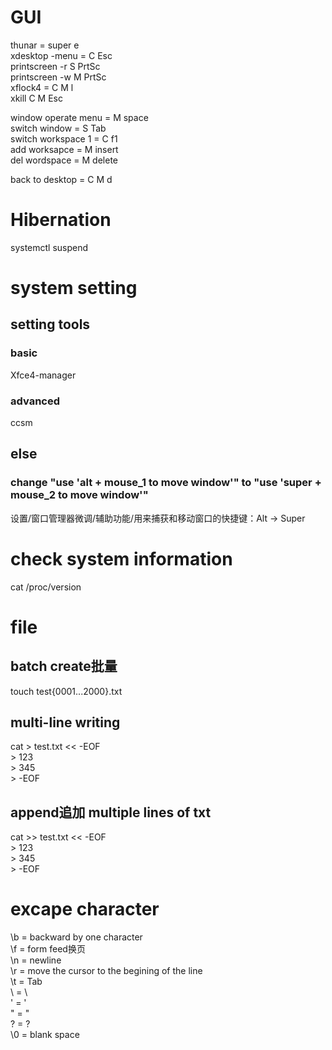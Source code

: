 # GUI
thunar = super e  
xdesktop -menu = C Esc  
printscreen -r S PrtSc  
printscreen -w M PrtSc  
xflock4 = C M l  
xkill C M Esc  
  
window operate menu = M space  
switch window = S Tab  
switch workspace 1 = C f1  
add worksapce = M insert  
del wordspace = M delete  
  
back to desktop = C M d  
# Hibernation
systemctl suspend  
# system setting
## setting tools
### basic
Xfce4-manager  
### advanced
ccsm  
## else
### change "use 'alt + mouse_1 to move window'" to "use 'super + mouse_2 to move window'"
设置/窗口管理器微调/辅助功能/用来捕获和移动窗口的快捷键：Alt -> Super  
# check system information
cat /proc/version  
# file
## batch create批量
touch test{0001...2000}.txt  
## multi-line writing
cat > test.txt << -EOF  
\> 123  
\> 345  
\> -EOF  
## append追加 multiple lines of txt
cat >> test.txt << -EOF  
\> 123  
\> 345  
\> -EOF  
# excape character
\b = backward by one character  
\f = form feed换页  
\n = newline  
\r = move the cursor to the begining of the line  
\t = Tab  
\\ = \  
\' = '  
\" = "  
\? = ?  
\0 = blank space  

